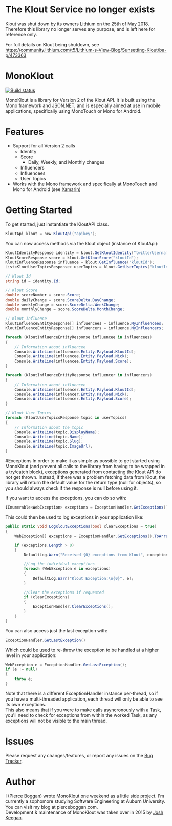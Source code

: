 # The Klout Service no longer exists
Klout was shut down by its owners Lithium on the 25th of May 2018.  
Therefore this library no longer serves any purpose, and is left here for reference only.  

For full details on Klout being shutdown, see https://community.lithium.com/t5/Lithium-s-View-Blog/Sunsetting-Klout/ba-p/473363

# MonoKlout
[![Build status](https://ci.appveyor.com/api/projects/status/9myt51i2jmql8a0l?svg=true)](https://ci.appveyor.com/project/JoshKeegan/monoklout)  
  
MonoKlout is a library for Version 2 of the Klout API. It is built using the Mono framework and JSON.NET, and is especially aimed at use in mobile applications, specifically using MonoTouch or Mono for Android. 

# Features
* Support for all Version 2 calls
	* Identity
	* Score
		* Daily, Weekly, and Monthly changes
	* Influencers
	* Influencees
	* User Topics
* Works with the Mono framework and specifically at MonoTouch and Mono for Android (see [Xamarin](http://xamarin.com/))

# Getting Started
To get started, just instantiate the KloutAPI class.
```csharp
KloutApi klout = new KloutApi("apikey");
```
You can now access methods via the klout object (instance of KloutApi):
```csharp
KloutIdentityResponse identity = klout.GetKloutIdentity("twitterUsername");
KloutScoreResponse score = klout.GetKloutScore("kloutId");
KloutInfluenceResponse influence = klout.GetInfluence("kloutId");
List<KloutUserTopicsResponse> userTopics = klout.GetUserTopics("kloutId");

// Klout Id
string id = identity.Id;

// Klout Score
double scoreNumber = score.Score;
double dailyChange = score.ScoreDelta.DayChange;
double weeklyChange = score.ScoreDelta.WeekChange;
double monthlyChange = score.ScoreDelta.MonthChange;

// Klout Influence
KloutInfluenceEntityResponse[] influencees = influence.MyInfluencees;
KloutInfluenceEntityResponse[] influencers = influence.MyInfluencers;

foreach (KloutInfluenceEntityResponse influencee in influencees)
{
	// Information about influencee
	Console.WriteLine(influencee.Entity.Payload.KloutId);
	Console.WriteLine(influencee.Entity.Payload.Nick);
	Console.WriteLine(influencee.Entity.Payload.Score);
}

foreach (KloutInfluenceEntityResponse influencer in influencers)
{
	// Information about influencee
	Console.WriteLine(influencer.Entity.Payload.KloutId);
	Console.WriteLine(influencer.Entity.Payload.Nick);
	Console.WriteLine(influencer.Entity.Payload.Score);
}

// Klout User Topics
foreach (KloutUserTopicsResponse topic in userTopics)
{   
	// Information about the topic
	Console.WriteLine(topic.DisplayName);
	Console.WriteLine(topic.Name);
	Console.WriteLine(topic.Slug);
	Console.WriteLine(topic.ImageUrl);
}
```

#Exceptions
In order to make it as simple as possible to get started using MonoKlout (and prevent all calls to the library from having to be wrapped in a try/catch block), exceptions generated from contacting the Klout API do not get thrown.
Instead, if there was a problem fetching data from Klout, the library will return the default value for the return type (null for objects), so you should always check if the response is null before using it.  
  
If you want to access the exceptions, you can do so with:
```csharp
IEnumerable<WebException> exceptions = ExceptionHandler.GetExceptions()
```

This could then be used to log exceptions in your application like:
```csharp
public static void LogKloutExceptions(bool clearExceptions = true)
{
    WebException[] exceptions = ExceptionHandler.GetExceptions().ToArray();

    if (exceptions.Length > 0)
    {
        DefaultLog.Warn("Received {0} exceptions from Klout", exceptions.Length);

        //Log the individual exceptions
        foreach (WebException e in exceptions)
        {
            DefaultLog.Warn("Klout Exception:\n{0}", e);
        }

        //Clear the exceptions if requested
        if (clearExceptions)
        {
            ExceptionHandler.ClearExceptions();
        }
    }
}
```

You can also access just the last exception with:
```csharp
ExceptionHandler.GetLastException()
```

Which could be used to re-throw the exception to be handled at a higher level in your application:
```csharp
WebException e = ExceptionHandler.GetLastException();
if (e != null)
{
    throw e;
}
```

Note that there is a different ExceptionHandler instance per-thread, so if you have a multi-threaded application, each thread will only be able to see its own exceptions.  
This also means that if you were to make calls asyncronously with a Task, you'll need to check for exceptions from within the worked Task, as any exceptions will not be visible to the main thread.

# Issues
Please request any changes/features, or report any issues on the [Bug Tracker](https://github.com/JoshKeegan/MonoKlout/issues).

# Author
I (Pierce Boggan) wrote MonoKlout one weekend as a little side project. I'm currently a sophomore studying Software Engineering at Auburn University. You can visit my blog at pierceboggan.com.  
Development & maintenance of MonoKlout was taken over in 2015 by [Josh Keegan](https://github.com/JoshKeegan).
